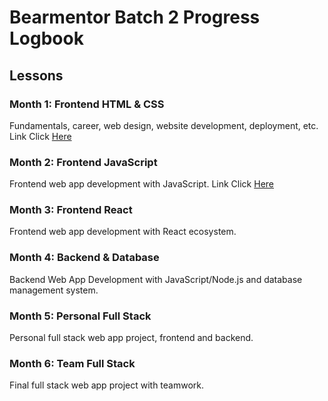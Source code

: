 # Bearmentor Batch 2 Progress Logbook

## Lessons
### Month 1: Frontend HTML & CSS
Fundamentals, career, web design, website development, deployment, etc.<br>
Link Click [Here](https://github.com/navi-0115/bearmentor-logbook-navi/tree/main/month-1)

### Month 2: Frontend JavaScript
Frontend web app development with JavaScript.
Link Click [Here](https://github.com/navi-0115/bearmentor-logbook-navi/tree/main/month-2)

### Month 3: Frontend React
Frontend web app development with React ecosystem.

### Month 4: Backend & Database
Backend Web App Development with JavaScript/Node.js and database management system.

### Month 5: Personal Full Stack
Personal full stack web app project, frontend and backend.

### Month 6: Team Full Stack
Final full stack web app project with teamwork.
